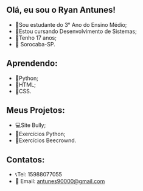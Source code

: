 ## Olá, eu sou o Ryan Antunes!

- 📕Sou estudante do 3° Ano do Ensino Médio;
- 📘Estou cursando Desenvolvimento de Sistemas;
- 📅Tenho 17 anos;
- 📍 Sorocaba-SP.

## Aprendendo:
- 📗Python;
- 📗HTML;
- 📗CSS.

## Meus Projetos:
- 💻Site Bully;
- 📁Exercícios Python;
- 📁Exercícios Beecrownd.

## Contatos:
- 📞Tel: 15988077055
- 📱 Email: antunes90000@gmail.com
